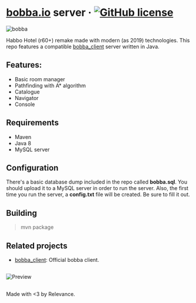 
# [bobba.io](https://bobba.io/) server &middot; [![GitHub license](https://img.shields.io/badge/license-GNU-blue.svg)](https://github.com/josedn/bobba_client/blob/master/LICENSE)
![bobba](https://i.imgur.com/wGITX22.png)

Habbo Hotel (r60+) remake made with modern (as 2019) technologies.
This repo features a compatible [bobba_client](https://github.com/Josedn/bobba_client) server written in Java.

## Features:
* Basic room manager
* Pathfinding with A* algorithm
* Catalogue
* Navigator
* Console  

## Requirements
* Maven
* Java 8
* MySQL server
  
## Configuration
There's a basic database dump included in the repo called **bobba.sql**. You should upload it to a MySQL server in order to run the server.
Also, the first time you run the server, a **config.txt** file will be created. Be sure to fill it out.

## Building
> mvn package

## Related projects
* [bobba_client](https://github.com/Josedn/bobba_client): Official bobba client.

##
![Preview](https://i.imgur.com/u9RcF7y.png)
##
Made with <3 by Relevance.
